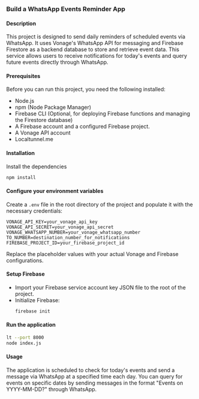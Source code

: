 ### Build a WhatsApp Events Reminder App

#### Description

This project is designed to send daily reminders of scheduled events via WhatsApp. It uses Vonage's WhatsApp API for messaging and Firebase Firestore as a backend database to store and retrieve event data. This service allows users to receive notifications for today's events and query future events directly through WhatsApp.

#### Prerequisites

Before you can run this project, you need the following installed:

- Node.js
- npm (Node Package Manager)
- Firebase CLI (Optional, for deploying Firebase functions and managing the Firestore database)
- A Firebase account and a configured Firebase project.
- A Vonage API account
- Localtunnel.me

#### Installation

Install the dependencies

```bash
npm install
```

#### Configure your environment variables
Create a `.env` file in the root directory of the project and populate it with the necessary credentials:

```plaintext
VONAGE_API_KEY=your_vonage_api_key
VONAGE_API_SECRET=your_vonage_api_secret
VONAGE_WHATSAPP_NUMBER=your_vonage_whatsapp_number
TO_NUMBER=destination_number_for_notifications
FIREBASE_PROJECT_ID=your_firebase_project_id
```

Replace the placeholder values with your actual Vonage and Firebase configurations.

#### Setup Firebase

- Import your Firebase service account key JSON file to the root of the project.
- Initialize Firebase:
  ```bash
  firebase init
  ```

#### Run the application

```bash
lt --port 8000
node index.js
```

#### Usage

The application is scheduled to check for today's events and send a message via WhatsApp at a specified time each day. You can query for events on specific dates by sending messages in the format "Events on YYYY-MM-DD?" through WhatsApp.
